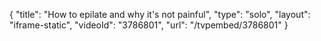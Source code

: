 {
    "title": "How to epilate and why it's not painful",
    "type": "solo",
    "layout": "iframe-static",
    "videoId": "3786801",
    "url": "\/tvpembed\/3786801"
}